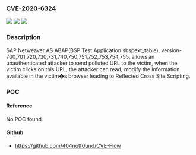 ### [CVE-2020-6324](https://cve.mitre.org/cgi-bin/cvename.cgi?name=CVE-2020-6324)
![](https://img.shields.io/static/v1?label=Product&message=SAP%20NetWeaver%20AS%20ABAP%20(BSP%20Test%20Application)&color=blue)
![](https://img.shields.io/static/v1?label=Version&message=%3C700%20&color=brighgreen)
![](https://img.shields.io/static/v1?label=Vulnerability&message=Cross%20Site%20Scripting&color=brighgreen)

### Description

SAP Netweaver AS ABAP(BSP Test Application sbspext_table), version-700,701,720,730,731,740,750,751,752,753,754,755, allows an unauthenticated attacker to send polluted URL to the victim, when the victim clicks on this URL, the attacker can read, modify the information available in the victim�s browser leading to Reflected Cross Site Scripting.

### POC

#### Reference
No POC found.

#### Github
- https://github.com/404notf0und/CVE-Flow

